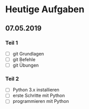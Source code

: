 # Heutige Aufgaben
## 07.05.2019

### Teil 1
-[ ] git Grundlagen
-[ ] git Befehle
-[ ] git Übungen

### Teil 2
-[ ] Python 3.x installieren
-[ ] erste Schritte mit Python
-[ ] programmieren mit Python
